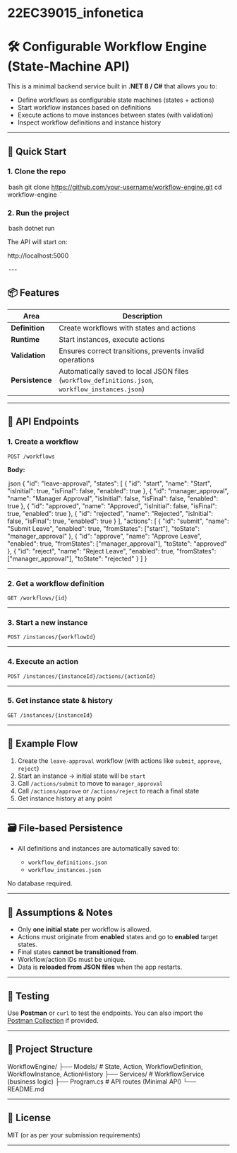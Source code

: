 # 22EC39015_infonetica

# 🛠️ Configurable Workflow Engine (State-Machine API)

This is a minimal backend service built in **.NET 8 / C#** that allows you to:

- Define workflows as configurable state machines (states + actions)
- Start workflow instances based on definitions
- Execute actions to move instances between states (with validation)
- Inspect workflow definitions and instance history

---

## 🚀 Quick Start

### 1. Clone the repo

 ⁠bash
git clone https://github.com/your-username/workflow-engine.git
cd workflow-engine
⁠ `

### 2. Run the project

 ⁠bash
dotnet run


The API will start on:


http://localhost:5000


⁠ ---

## 📦 Features

| Area            | Description                                                                                      |
| --------------- | ------------------------------------------------------------------------------------------------ |
| **Definition**  | Create workflows with states and actions                                                         |
| **Runtime**     | Start instances, execute actions                                                                 |
| **Validation**  | Ensures correct transitions, prevents invalid operations                                         |
| **Persistence** | Automatically saved to local JSON files (`workflow_definitions.json`, `workflow_instances.json`) |

---

## 🔌 API Endpoints

### 1. Create a workflow

`POST /workflows`

**Body:**

 ⁠json
{
  "id": "leave-approval",
  "states": [
    { "id": "start", "name": "Start", "isInitial": true, "isFinal": false, "enabled": true },
    { "id": "manager_approval", "name": "Manager Approval", "isInitial": false, "isFinal": false, "enabled": true },
    { "id": "approved", "name": "Approved", "isInitial": false, "isFinal": true, "enabled": true },
    { "id": "rejected", "name": "Rejected", "isInitial": false, "isFinal": true, "enabled": true }
  ],
  "actions": [
    {
      "id": "submit",
      "name": "Submit Leave",
      "enabled": true,
      "fromStates": ["start"],
      "toState": "manager_approval"
    },
    {
      "id": "approve",
      "name": "Approve Leave",
      "enabled": true,
      "fromStates": ["manager_approval"],
      "toState": "approved"
    },
    {
      "id": "reject",
      "name": "Reject Leave",
      "enabled": true,
      "fromStates": ["manager_approval"],
      "toState": "rejected"
    }
  ]
}


---

### 2. Get a workflow definition

`GET /workflows/{id}`

---

### 3. Start a new instance

`POST /instances/{workflowId}`

---

### 4. Execute an action

`POST /instances/{instanceId}/actions/{actionId}`

---

### 5. Get instance state & history

`GET /instances/{instanceId}`

---

## 🧠 Example Flow

1. Create the `leave-approval` workflow (with actions like `submit`, `approve`, `reject`)
2. Start an instance → initial state will be `start`
3. Call `/actions/submit` to move to `manager_approval`
4. Call `/actions/approve` or `/actions/reject` to reach a final state
5. Get instance history at any point

---

## 🗃️ File-based Persistence

* All definitions and instances are automatically saved to:

  * `workflow_definitions.json`
  * `workflow_instances.json`

No database required.

---

## 📄 Assumptions & Notes

* Only **one initial state** per workflow is allowed.
* Actions must originate from **enabled** states and go to **enabled** target states.
* Final states **cannot be transitioned from**.
* Workflow/action IDs must be unique.
* Data is **reloaded from JSON files** when the app restarts.

---

## 🧪 Testing

Use **Postman** or `curl` to test the endpoints.
You can also import the [Postman Collection](./postman_collection.json) if provided.

---

## 📁 Project Structure


WorkflowEngine/
├── Models/               # State, Action, WorkflowDefinition, WorkflowInstance, ActionHistory
├── Services/             # WorkflowService (business logic)
├── Program.cs            # API routes (Minimal API)
└── README.md


---

## 🤝 License

MIT (or as per your submission requirements)

---
